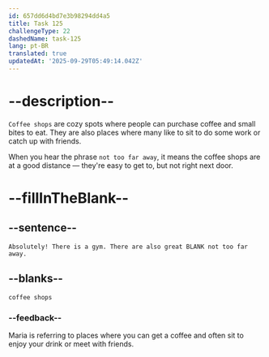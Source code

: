 ```yaml
---
id: 657dd6d4bd7e3b98294dd4a5
title: Task 125
challengeType: 22
dashedName: task-125
lang: pt-BR
translated: true
updatedAt: '2025-09-29T05:49:14.042Z'
---
```


# --description--

`Coffee shops` are cozy spots where people can purchase coffee and small bites to eat. They are also places where many like to sit to do some work or catch up with friends.

When you hear the phrase `not too far away`, it means the coffee shops are at a good distance — they're easy to get to, but not right next door.

# --fillInTheBlank--

## --sentence--

`Absolutely! There is a gym. There are also great BLANK not too far away.`

## --blanks--

`coffee shops`

### --feedback--

Maria is referring to places where you can get a coffee and often sit to enjoy your drink or meet with friends.
